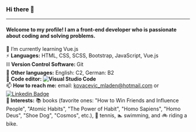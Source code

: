 ### Hi there 👋

<!--
**CoderDecoderDev/CoderDecoderDev** is a ✨ _special_ ✨ repository because its `README.md` (this file) appears on your GitHub profile.

Here are some ideas to get you started:

- 🔭 I’m currently working on ...
:mortar_board:
- 🌱 I’m currently learning ...
- 👯 I’m looking to collaborate on ...
- 🤔 I’m looking for help with ...
- 💬 Ask me about ...
- 📫 How to reach me: ...
- 😄 Pronouns: ...
- ⚡ Fun fact: ...
-->
---
#### Welcome to my profile! I am a front-end developer who is passionate about coding and solving problems.

🌱 I’m currently learning Vue.js</br>
⚡ <strong>Languages:</strong> HTML, CSS, SCSS, Bootstrap, JavaScript, Vue.js</br>
:chains: <strong>Version Control Software: </strong>Git</br>
💬 <strong>Other languages:</strong> English: C2, German: B2</br>
🔧 <strong>Code editor: ![Visual Studio Code](https://img.shields.io/badge/-Visual%20Studio%20Code-333333?style=flat&logo=visual-studio-code&logoColor=007ACC)</strong> </br>
📫 <strong>How to reach me:</strong> email: kovacevic_mladen@hotmail.com or [![Linkedin Badge](https://img.shields.io/badge/-Mladen_Kovacevic-blue?style=flat-square&logo=Linkedin&logoColor=white&link=https://www.linkedin.com/in/mladen-kova%C4%8Devi%C4%87-62b238a1//)](https://www.linkedin.com/in/mladen-kova%C4%8Devi%C4%87-62b238a1/) </br>
:blue_heart:<strong> Interests:</strong> :books: books (favorite ones: "How to Win Friends and Influence People", "Atomic Habits", "The Power of Habit", "Homo Sapiens", "Homo Deus", "Shoe Dog", "Cosmos", etc.), :tennis: tennis, :swimmer: swimming, and :bike: riding a bike.

